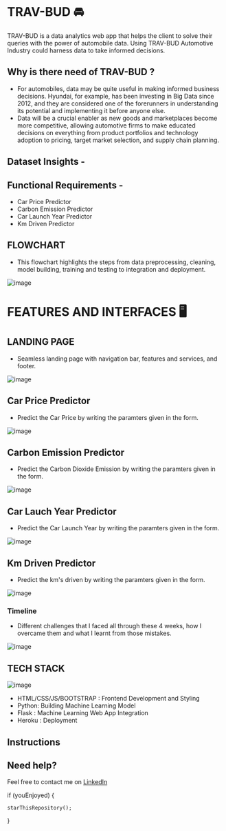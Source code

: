 # TRAV-BUD :oncoming_automobile:

TRAV-BUD is a data analytics web app that helps the client to solve their queries with the power of automobile data. Using TRAV-BUD Automotive Industry could harness data to take informed decisions.


## Why is there need of TRAV-BUD ?

- For automobiles, data may be quite useful in making informed business decisions. Hyundai, for example, has been investing in Big Data since 2012, and they are considered one of the forerunners in understanding its potential and implementing it before anyone else.
- Data will be a crucial enabler as new goods and marketplaces become more competitive, allowing automotive firms to make educated decisions on everything from product portfolios and technology adoption to pricing, target market selection, and supply chain planning.

## Dataset Insights -


## Functional Requirements -
- Car Price Predictor
- Carbon Emission Predictor
- Car Launch Year Predictor
- Km Driven Predictor


## FLOWCHART

- This flowchart highlights the steps from data preprocessing, cleaning, model building, training and testing to integration and deployment.

![image](https://user-images.githubusercontent.com/76087547/170761013-a6a9e1ec-6c77-4760-8725-d781fe6839b9.png) 

# FEATURES AND INTERFACES :desktop_computer:

## LANDING PAGE

- Seamless landing page with navigation bar, features and services, and footer.

![image](https://user-images.githubusercontent.com/76087547/170760305-276e6d7f-6ab1-49c9-81c8-75112641a786.png)

## Car Price Predictor

- Predict the Car Price by writing the paramters given in the form.

![image](https://user-images.githubusercontent.com/76087547/170762209-a28edb1f-9b3f-433a-8924-ddea865569e9.png)

## Carbon Emission Predictor

- Predict the Carbon Dioxide Emission by writing the paramters given in the form.

![image](https://user-images.githubusercontent.com/76087547/170767614-4e08d9cd-7b7b-4eb0-8fba-188af5a74d97.png)

## Car Lauch Year Predictor

- Predict the Car Launch Year by writing the paramters given in the form.

![image](https://user-images.githubusercontent.com/76087547/170767716-7cfaf1e7-1aa3-4fc6-8442-ff1ac5e1d882.png)

## Km Driven Predictor

- Predict the km's driven by writing the paramters given in the form.

![image](https://user-images.githubusercontent.com/76087547/170816529-573ee080-a41b-48a4-95ce-cdf7ffe5804f.png)

### Timeline

- Different challenges that I faced all through these 4 weeks, how I overcame them and what I learnt from those mistakes.

![image](https://user-images.githubusercontent.com/76087547/170762530-98501af2-74cc-4b08-9237-8df61000d726.png)

## TECH STACK

![image](https://user-images.githubusercontent.com/76087547/170817526-a65ecc73-2f49-4bc3-b1e0-1d8372421b17.png)

- HTML/CSS/JS/BOOTSTRAP : Frontend Development and Styling
- Python: Building Machine Learning Model
- Flask : Machine Learning Web App Integration
- Heroku : Deployment

## Instructions


## Need help?
Feel free to contact me on [LinkedIn](https://www.linkedin.com/in/tisha-chawla-a944031a3/)


if (youEnjoyed) {

    starThisRepository();
    
}



